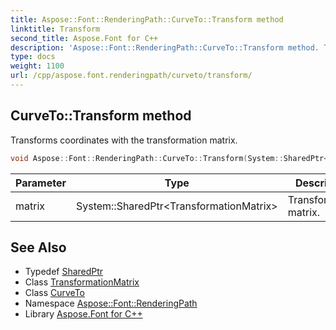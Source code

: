 ```yaml
---
title: Aspose::Font::RenderingPath::CurveTo::Transform method
linktitle: Transform
second_title: Aspose.Font for C++
description: 'Aspose::Font::RenderingPath::CurveTo::Transform method. Transforms coordinates with the transformation matrix in C++.'
type: docs
weight: 1100
url: /cpp/aspose.font.renderingpath/curveto/transform/
---
```

## CurveTo::Transform method


Transforms coordinates with the transformation matrix.

```cpp
void Aspose::Font::RenderingPath::CurveTo::Transform(System::SharedPtr<TransformationMatrix> matrix) override
```


| Parameter | Type | Description |
| --- | --- | --- |
| matrix | System::SharedPtr\<TransformationMatrix\> | Transformation matrix. |

## See Also

* Typedef [SharedPtr](../../../system/sharedptr/)
* Class [TransformationMatrix](../../../aspose.font/transformationmatrix/)
* Class [CurveTo](../)
* Namespace [Aspose::Font::RenderingPath](../../)
* Library [Aspose.Font for C++](../../../)
